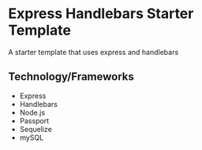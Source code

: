 # Express Handlebars Starter Template
A starter template that uses express and handlebars

## Technology/Frameworks
- Express
- Handlebars
- Node.js
- Passport
- Sequelize
- mySQL

